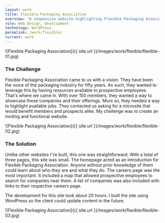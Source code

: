 ```yaml
---
layout: work
title: Flexible Packaging Association
overview: "A responsive website highlighting Flexible Packaging Association's available job opportunities. While their corporate site was being developed elsewhere, they wanted a separate careers-focused site. This responsive site aims to engage prospective employees to apply and share job opportunities."
role: Web Design, Development
technology: WordPress
permalink: /work/flexible/
current: work
---
```

![Flexible Packaging Association]({{ site.url }}/images/work/flexible/flexible-01.jpg)

### The Challenge
Flexible Packaging Association came to us with a vision. They have been the voice of the packaging industry for fifty years. As such, they wanted to leverage this by having resources available to prospective employees. That's where we came in. With over 150 members, they wanted a way to showcase these companies and their offerings. More so, they needed a way to highlight available jobs. They contacted us asking for a microsite that would benefit members and prospects alike. My challenge was to create an inviting and functional website.

![Flexible Packaging Association]({{ site.url }}/images/work/flexible/flexible-02.jpg)

### The Solution
Unlike other websites I've built, this one was straightforward. With a total of three pages, this site was small. The homepage acted as an introduction for Flexible Packaging Association. Anyone without prior knowledge of them could learn about who they are and what they do. The careers page was the most important. It included a map that allowed prospective employees to search for companies near them. A list of companies was also included with links to their respective careers page.

The development for this site took about 20 hours. I built the site using WordPress so the client could update content in the future.

![Flexible Packaging Association]({{ site.url }}/images/work/flexible/flexible-03.jpg)
